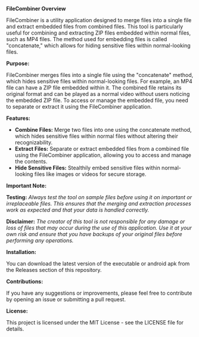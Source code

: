 **FileCombiner Overview**

FileCombiner is a utility application designed to merge files into a single file and extract embedded files from combined files. This tool is particularly useful for combining and extracting ZIP files embedded within normal files, such as MP4 files. The method used for embedding files is called "concatenate," which allows for hiding sensitive files within normal-looking files.

**Purpose:**

FileCombiner merges files into a single file using the "concatenate" method, which hides sensitive files within normal-looking files. For example, an MP4 file can have a ZIP file embedded within it. The combined file retains its original format and can be played as a normal video without users noticing the embedded ZIP file. To access or manage the embedded file, you need to separate or extract it using the FileCombiner application.

**Features:**

- **Combine Files:** Merge two files into one using the concatenate method, which hides sensitive files within normal files without altering their recognizability.
- **Extract Files:** Separate or extract embedded files from a combined file using the FileCombiner application, allowing you to access and manage the contents.
- **Hide Sensitive Files:** Stealthily embed sensitive files within normal-looking files like images or videos for secure storage.

**Important Note:**

**Testing:** *Always test the tool on sample files before using it on important or irreplaceable files. This ensures that the merging and extraction processes work as expected and that your data is handled correctly.*

**Disclaimer:** *The creator of this tool is not responsible for any damage or loss of files that may occur during the use of this application. Use it at your own risk and ensure that you have backups of your original files before performing any operations.*

**Installation:**

You can download the latest version of the executable or android apk from the Releases section of this repository.

**Contributions:**

If you have any suggestions or improvements, please feel free to contribute by opening an issue or submitting a pull request.

**License:**

This project is licensed under the MIT License - see the LICENSE file for details.
